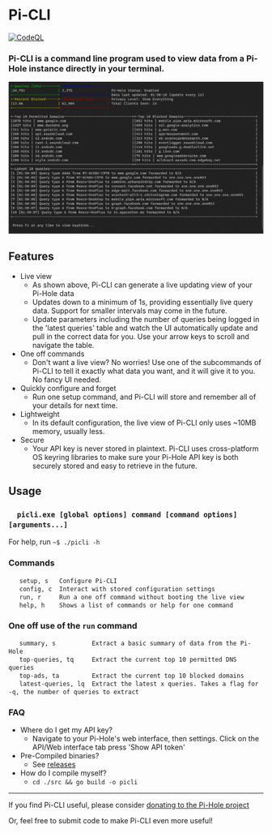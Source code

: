 # Pi-CLI

[![CodeQL](https://github.com/Reeceeboii/Pi-CLI/actions/workflows/codeql-analysis.yml/badge.svg?branch=master)](https://github.com/Reeceeboii/Pi-CLI/actions/workflows/codeql-analysis.yml)

### Pi-CLI is a command line program used to view data from a Pi-Hole instance directly in your terminal.

![terminal](./img/terminal.png)

## Features

- Live view 
    - As shown above, Pi-CLI can generate a live updating view of your Pi-Hole data
    - Updates down to a minimum of 1s, providing essentially live query data. Support for smaller intervals may come in the future.
    - Update parameters including the number of queries being logged in the 'latest queries' table and watch the UI automatically update and pull in the correct data for you. Use your arrow keys to scroll and navigate the table.
- One off commands
    - Don't want a live view? No worries! Use one of the subcommands of Pi-CLI to tell it exactly what data you want, and it will give it to you. No fancy UI needed.
- Quickly configure and forget
    - Run one setup command, and Pi-CLI will store and remember all of your details for next time.
- Lightweight
    - In its default configuration, the live view of Pi-CLI only uses ~10MB memory, usually less.
- Secure
    - Your API key is never stored in plaintext. Pi-CLI uses cross-platform OS keyring libraries to make sure your Pi-Hole API key is both securely stored and easy to retrieve in the future.
    
## Usage
### `   picli.exe [global options] command [command options] [arguments...]                                                  `
For help, run `~$ ./picli -h`

### Commands
```
   setup, s   Configure Pi-CLI
   config, c  Interact with stored configuration settings
   run, r     Run a one off command without booting the live view
   help, h    Shows a list of commands or help for one command
```

### One off use of the `run` command
```
   summary, s          Extract a basic summary of data from the Pi-Hole
   top-queries, tq     Extract the current top 10 permitted DNS queries
   top-ads, ta         Extract the current top 10 blocked domains
   latest-queries, lq  Extract the latest x queries. Takes a flag for -q, the number of queries to extract
```

### FAQ
- Where do I get my API key?
    - Navigate to your Pi-Hole's web interface, then settings. Click on the API/Web interface tab press 'Show API token'
- Pre-Compiled binaries?
    - See [releases](https://github.com/Reeceeboii/Pi-CLI/releases)
- How do I compile myself?
    - `cd ./src && go build -o picli`

--- 
If you find Pi-CLI useful, please consider [donating to the Pi-Hole project](https://pi-hole.net/donate/)

Or, feel free to submit code to make Pi-CLI even more useful!
